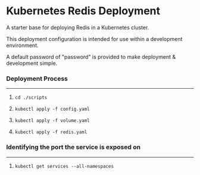 # Kubernetes Redis Deployment
A starter base for deploying Redis in a Kubernetes cluster. 

This deployment configuration is intended for use within a development environment.

A default password of "password" is provided to make deployment & development simple.



### Deployment Process
---
1. ```cd ./scripts```

2. ```kubectl apply -f config.yaml```

3. ```kubectl apply -f volume.yaml```

4. ```kubectl apply -f redis.yaml```

### Identifying the port the service is exposed on
---
1. ```kubectl get services --all-namespaces```